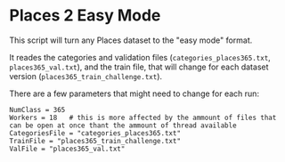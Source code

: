 # Places 2 Easy Mode

This script will turn any Places dataset to the "easy mode" format.

It reades the categories and validation files (`categories_places365.txt`, `places365_val.txt`), and the train file, that will change for each dataset version (`places365_train_challenge.txt`).

There are a few parameters that might need to change for each run: 

```
NumClass = 365
Workers = 18   # this is more affected by the ammount of files that can be open at once thant the ammount of thread available
CategoriesFile = "categories_places365.txt"
TrainFile = "places365_train_challenge.txt"
ValFile = "places365_val.txt"
```